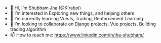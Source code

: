 - 👋 Hi, I’m Shubham Jha (@Kiraboi)
- 👀 I’m interested in Exploring new things, and helping others
- 🌱 I’m currently learning VueJs, Trading, Renforcement Learning
- 💞️ I’m looking to collaborate on Django projects, Vue projects, Building trading algorithm
- 📫 How to reach me: https://www.linkedin.com/in/jha-shubham/

<!---
Kiraboi/Kiraboi is a ✨ special ✨ repository because its `README.md` (this file) appears on your GitHub profile.
You can click the Preview link to take a look at your changes.
--->
